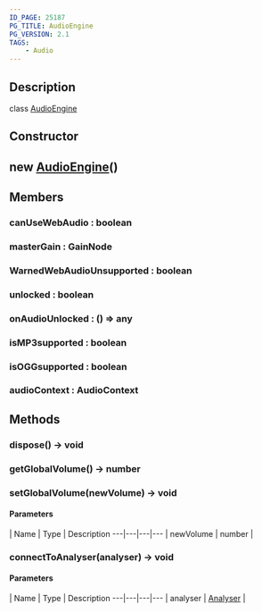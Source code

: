 ```yaml
---
ID_PAGE: 25187
PG_TITLE: AudioEngine
PG_VERSION: 2.1
TAGS:
    - Audio
---
```

## Description

class [AudioEngine](/classes/3.0/AudioEngine)



## Constructor

## new [AudioEngine](/classes/3.0/AudioEngine)()


## Members

### canUseWebAudio : boolean



### masterGain : GainNode



### WarnedWebAudioUnsupported : boolean



### unlocked : boolean



### onAudioUnlocked : () =&gt; any



### isMP3supported : boolean



### isOGGsupported : boolean



### audioContext : AudioContext



## Methods

### dispose() &rarr; void


### getGlobalVolume() &rarr; number


### setGlobalVolume(newVolume) &rarr; void



#### Parameters
 | Name | Type | Description
---|---|---|---
 | newVolume | number |      

### connectToAnalyser(analyser) &rarr; void



#### Parameters
 | Name | Type | Description
---|---|---|---
 | analyser | [Analyser](/classes/3.0/Analyser) |      

